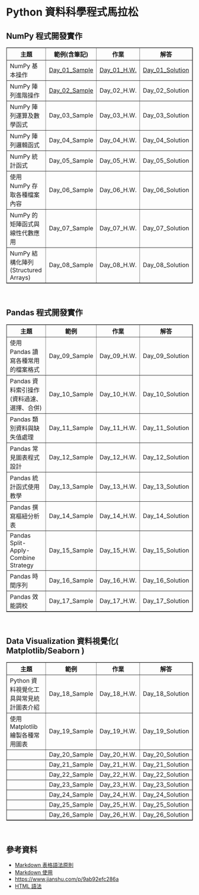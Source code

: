 # Python 資料科學程式馬拉松

## NumPy 程式開發實作
<table border="1" width="60%">
    <tr>
        <th width="30%">主題</a>
        <th width="10%">範例(含筆記)</a>
        <th width="10%">作業</a>
        <th width="10%">解答</a>
    </tr>
    <tr>
        <td>NumPy 基本操作</td>
        <td> <a href="https://github.com/sueshow/Data_Science_Marathon/blob/main/Sample/Day_01_Sample.ipynb">Day_01_Sample</a> </td>
        <td> <a href="https://github.com/sueshow/Data_Science_Marathon/blob/main/Homework/Day_01_Homework.ipynb">Day_01_H.W.</a> </td>
        <td> <a href="https://github.com/sueshow/Data_Science_Marathon/blob/main/Solution/Day_01_Solution.ipynb">Day_01_Solution</a> </td>
    </tr>
    <tr>
        <td>NumPy 陣列進階操作</td>
        <td> <a href="https://github.com/sueshow/Data_Science_Marathon/blob/main/Sample/Day_02_Sample.ipynb">Day_02_Sample</a> </td>
        <td>Day_02_H.W.</td>
        <td>Day_02_Solution</td>
    </tr>
    <tr>
        <td>NumPy 陣列運算及數學函式</td>
        <td>Day_03_Sample</td>
        <td>Day_03_H.W.</td>
        <td>Day_03_Solution</td>
    </tr>
    <tr>
        <td>NumPy 陣列邏輯函式</td>
        <td>Day_04_Sample</td>
        <td>Day_04_H.W.</td>
        <td>Day_04_Solution</td>
    </tr>
    <tr>
        <td>NumPy 統計函式</td>
        <td>Day_05_Sample</td>
        <td>Day_05_H.W.</td>
        <td>Day_05_Solution</td>
    </tr>
    <tr>
        <td>使用 NumPy 存取各種檔案內容</td>
        <td>Day_06_Sample</td>
        <td>Day_06_H.W.</td>
        <td>Day_06_Solution</td>
    </tr>
    <tr>
        <td>NumPy 的矩陣函式與線性代數應用</td>
        <td>Day_07_Sample</td>
        <td>Day_07_H.W.</td>
        <td>Day_07_Solution</td>
    </tr>
    <tr>
        <td>NumPy 結構化陣列 (Structured Arrays)</td>
        <td>Day_08_Sample</td>
        <td>Day_08_H.W.</td>
        <td>Day_08_Solution</td>
    </tr>
</table>
<br>
 
## Pandas 程式開發實作
<table border="1" width="60%">
    <tr>
        <th width="30%">主題</a>
        <th width="10%">範例</a>
        <th width="10%">作業</a>
        <th width="10%">解答</a>
    </tr>
    <tr>
        <td>使用 Pandas 讀寫各種常用的檔案格式</td>
        <td>Day_09_Sample</td>
        <td>Day_09_H.W.</td>
        <td>Day_09_Solution</td>
    </tr>
    <tr>
        <td>Pandas 資料索引操作 <br> (資料過濾、選擇、合併)</td>
        <td>Day_10_Sample</td>
        <td>Day_10_H.W.</td>
        <td>Day_10_Solution</td>
    </tr>
    <tr>
        <td>Pandas 類別資料與缺失值處理</td>
        <td>Day_11_Sample</td>
        <td>Day_11_H.W.</td>
        <td>Day_11_Solution</td>
    </tr>
    <tr>
        <td>Pandas 常見圖表程式設計</td>
        <td>Day_12_Sample</td>
        <td>Day_12_H.W.</td>
        <td>Day_12_Solution</td>
    </tr>
    <tr>
        <td>Pandas 統計函式使用教學</td>
        <td>Day_13_Sample</td>
        <td>Day_13_H.W.</td>
        <td>Day_13_Solution</td>
    </tr>
    <tr>
        <td>Pandas 撰寫樞紐分析表</td>
        <td>Day_14_Sample</td>
        <td>Day_14_H.W.</td>
        <td>Day_14_Solution</td>
    </tr>
    <tr>
        <td>Pandas Split-Apply-Combine Strategy</td>
        <td>Day_15_Sample</td>
        <td>Day_15_H.W.</td>
        <td>Day_15_Solution</td>
    </tr>
    <tr>
        <td>Pandas 時間序列</td>
        <td>Day_16_Sample</td>
        <td>Day_16_H.W.</td>
        <td>Day_16_Solution</td>
    </tr>
    <tr>
        <td>Pandas 效能調校</td>
        <td>Day_17_Sample</td>
        <td>Day_17_H.W.</td>
        <td>Day_17_Solution</td>
    </tr>    
</table>
<br>

## Data Visualization 資料視覺化( Matplotlib/Seaborn )
<table border="1" width="60%">
    <tr>
        <th width="30%">主題</a>
        <th width="10%">範例</a>
        <th width="10%">作業</a>
        <th width="10%">解答</a>
    </tr>
    <tr>
        <td>Python 資料視覺化工具與常見統計圖表介紹</td>
        <td>Day_18_Sample</td>
        <td>Day_18_H.W.</td>
        <td>Day_18_Solution</td>
    </tr>
    <tr>
        <td>使用 Matplotlib 繪製各種常用圖表</td>
        <td>Day_19_Sample</td>
        <td>Day_19_H.W.</td>
        <td>Day_19_Solution</td>
    </tr>
    <tr>
        <td></td>
        <td>Day_20_Sample</td>
        <td>Day_20_H.W.</td>
        <td>Day_20_Solution</td>
    </tr>
    <tr>
        <td></td>
        <td>Day_21_Sample</td>
        <td>Day_21_H.W.</td>
        <td>Day_21_Solution</td>
    </tr>
    <tr>
        <td></td>
        <td>Day_22_Sample</td>
        <td>Day_22_H.W.</td>
        <td>Day_22_Solution</td>
    </tr>
    <tr>
        <td></td>
        <td>Day_23_Sample</td>
        <td>Day_23_H.W.</td>
        <td>Day_23_Solution</td>
    </tr>
    <tr>
        <td></td>
        <td>Day_24_Sample</td>
        <td>Day_24_H.W.</td>
        <td>Day_24_Solution</td>
    </tr>
    <tr>
        <td></td>
        <td>Day_25_Sample</td>
        <td>Day_25_H.W.</td>
        <td>Day_25_Solution</td>
    </tr>
    <tr>
        <td></td>
        <td>Day_26_Sample</td>
        <td>Day_26_H.W.</td>
        <td>Day_26_Solution</td>
    </tr>    
</table>
<br>

## 參考資料
* [Markdown 表格語法原則](https://blog.fntsr.tw/articles/726/)
* [Markdown 使用](https://zj-sphinx-github-readthedocs.readthedocs.io/en/latest/markdown/Markdown%E4%BD%BF%E7%94%A8-4-%E8%A1%A8%E6%A0%BC/)
* https://www.jianshu.com/p/9ab92efc286a
* [HTML 語法](http://web.thu.edu.tw/hzed/www/tag.htm)
